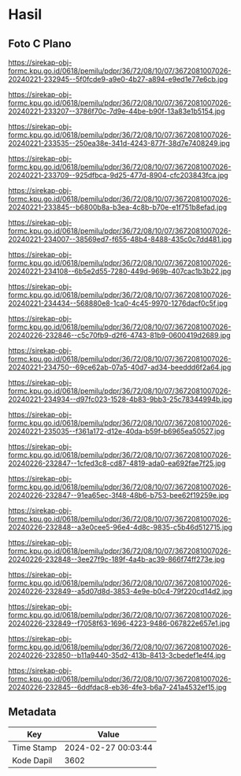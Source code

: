 # Hasil

## Foto C Plano

https://sirekap-obj-formc.kpu.go.id/0618/pemilu/pdpr/36/72/08/10/07/3672081007026-20240221-232945--5f0fcde9-a9e0-4b27-a894-e9ed1e77e6cb.jpg

https://sirekap-obj-formc.kpu.go.id/0618/pemilu/pdpr/36/72/08/10/07/3672081007026-20240221-233207--3786f70c-7d9e-44be-b90f-13a83e1b5154.jpg

https://sirekap-obj-formc.kpu.go.id/0618/pemilu/pdpr/36/72/08/10/07/3672081007026-20240221-233535--250ea38e-341d-4243-877f-38d7e7408249.jpg

https://sirekap-obj-formc.kpu.go.id/0618/pemilu/pdpr/36/72/08/10/07/3672081007026-20240221-233709--925dfbca-9d25-477d-8904-cfc203843fca.jpg

https://sirekap-obj-formc.kpu.go.id/0618/pemilu/pdpr/36/72/08/10/07/3672081007026-20240221-233845--b6800b8a-b3ea-4c8b-b70e-e1f751b8efad.jpg

https://sirekap-obj-formc.kpu.go.id/0618/pemilu/pdpr/36/72/08/10/07/3672081007026-20240221-234007--38569ed7-f655-48b4-8488-435c0c7dd481.jpg

https://sirekap-obj-formc.kpu.go.id/0618/pemilu/pdpr/36/72/08/10/07/3672081007026-20240221-234108--6b5e2d55-7280-449d-969b-407cac1b3b22.jpg

https://sirekap-obj-formc.kpu.go.id/0618/pemilu/pdpr/36/72/08/10/07/3672081007026-20240221-234434--568880e8-1ca0-4c45-9970-1276dacf0c5f.jpg

https://sirekap-obj-formc.kpu.go.id/0618/pemilu/pdpr/36/72/08/10/07/3672081007026-20240226-232846--c5c70fb9-d2f6-4743-81b9-0600419d2689.jpg

https://sirekap-obj-formc.kpu.go.id/0618/pemilu/pdpr/36/72/08/10/07/3672081007026-20240221-234750--69ce62ab-07a5-40d7-ad34-beeddd6f2a64.jpg

https://sirekap-obj-formc.kpu.go.id/0618/pemilu/pdpr/36/72/08/10/07/3672081007026-20240221-234934--d97fc023-1528-4b83-9bb3-25c78344994b.jpg

https://sirekap-obj-formc.kpu.go.id/0618/pemilu/pdpr/36/72/08/10/07/3672081007026-20240221-235035--f361a172-d12e-40da-b59f-b6965ea50527.jpg

https://sirekap-obj-formc.kpu.go.id/0618/pemilu/pdpr/36/72/08/10/07/3672081007026-20240226-232847--1cfed3c8-cd87-4819-ada0-ea692fae7f25.jpg

https://sirekap-obj-formc.kpu.go.id/0618/pemilu/pdpr/36/72/08/10/07/3672081007026-20240226-232847--91ea65ec-3f48-48b6-b753-bee62f19259e.jpg

https://sirekap-obj-formc.kpu.go.id/0618/pemilu/pdpr/36/72/08/10/07/3672081007026-20240226-232848--a3e0cee5-96e4-4d8c-9835-c5b46d512715.jpg

https://sirekap-obj-formc.kpu.go.id/0618/pemilu/pdpr/36/72/08/10/07/3672081007026-20240226-232848--3ee27f9c-189f-4a4b-ac39-866f74ff273e.jpg

https://sirekap-obj-formc.kpu.go.id/0618/pemilu/pdpr/36/72/08/10/07/3672081007026-20240226-232849--a5d07d8d-3853-4e9e-b0c4-79f220cd14d2.jpg

https://sirekap-obj-formc.kpu.go.id/0618/pemilu/pdpr/36/72/08/10/07/3672081007026-20240226-232849--f7058f63-1696-4223-9486-067822e657e1.jpg

https://sirekap-obj-formc.kpu.go.id/0618/pemilu/pdpr/36/72/08/10/07/3672081007026-20240226-232850--b11a9440-35d2-413b-8413-3cbedef1e4f4.jpg

https://sirekap-obj-formc.kpu.go.id/0618/pemilu/pdpr/36/72/08/10/07/3672081007026-20240226-232845--6ddfdac8-eb36-4fe3-b6a7-241a4532ef15.jpg


## Metadata

| Key        | Value               |
| ---------- | ------------------- |
| Time Stamp | 2024-02-27 00:03:44 |
| Kode Dapil | 3602                |



